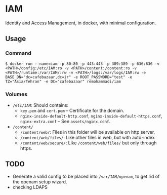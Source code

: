 # IAM
Identity and Access Management, in docker, with minimal configuration.

## Usage

### Command

	$ docker run --name=iam -p 80:80 -p 443:443 -p 389:389 -p 636:636 -v <PATH>/config:/etc/IAM:ro -v <PATH>/content:/content:ro -v <PATH>/runtime:/var/IAM/:rw -v <PATH>/logs:/var/logs/IAM:rw -e BASE_DN="dc=cafebazaar,dc=ir" -e ROOT_PASSWORD="test" -e TZ="Asia/Tehran" -e DC="cafebazaar" remohammadi/iam

### Volumes

* `/etc/IAM`: Should contains:
  * `key.pem` and `cert.pem` – Certificate for the domain.
  * `nginx-inside-default-http.conf`, `nginx-inside-default-https.conf`,
    `nginx-extra.conf` – See `assets/nginx.conf`.
* `/content/`
  * `/content/web/`: Files in this folder will be available on http server.
  * `/content/web/files/`: Like other files in web, but with auto-index
  * `/content/web/secure/`: Like `/content/web/files/` but only through https.

## TODO

* Generate a valid config to be placed into `/var/IAM/openam`, to get rid of
  the openam setup wizard.
* checking LDAPS
